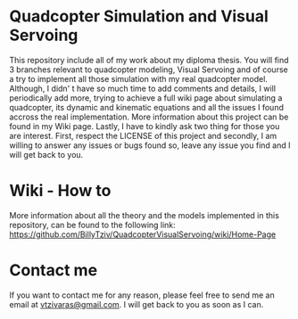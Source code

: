 # Quadcopter Simulation and Visual Servoing
This repository include all of my work about my diploma thesis. You will find 3 branches relevant to quadcopter modeling, Visual Servoing and of course a try to implement all those simulation with my real quadcopter model. Although, I didn' t have so much time to add comments and details, I will periodically add more, trying to achieve a full wiki page about simulating a quadcopter, its dynamic and kinematic equations and all the issues I found accross the real implementation. More information about this project can be found in my Wiki page. Lastly, I have to kindly ask two thing for those you are interest. First, respect the LICENSE of this project and secondly, I am willing to answer any issues or bugs found so, leave any issue you find and I will get back to you.

# Wiki - How to
More information about all the theory and the models implemented in this repository, can be found to the following link: https://github.com/BillyTziv/QuadcopterVisualServoing/wiki/Home-Page

# Contact me
If you want to contact me for any reason, please feel free to send me an email at vtzivaras@gmail.com. I will get back to you as soon as I can.
